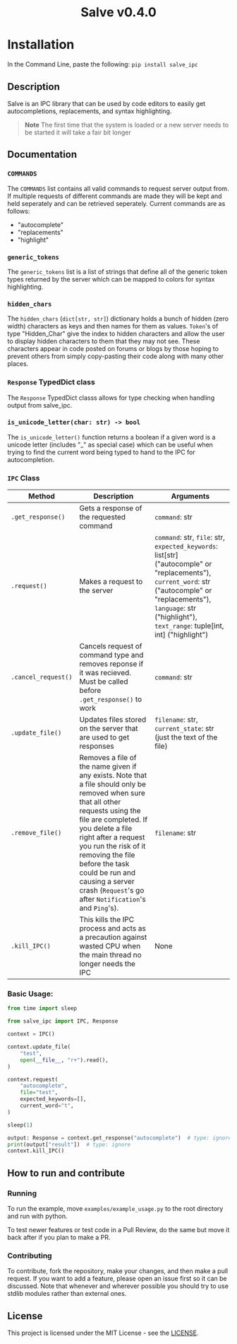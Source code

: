<h1 align="center">Salve v0.4.0</h1>

# Installation

In the Command Line, paste the following: `pip install salve_ipc`

## Description

Salve is an IPC library that can be used by code editors to easily get autocompletions, replacements, and syntax highlighting.

> **Note**
> The first time that the system is loaded or a new server needs to be started it will take a fair bit longer

## Documentation

### `COMMANDS`

The `COMMANDS` list contains all valid commands to request server output from. If multiple requests of different commands are made they will be kept and held seperately and can be retrieved seperately. Current commands are as follows:

- "autocomplete"
- "replacements"
- "highlight"

### `generic_tokens`

The `generic_tokens` list is a list of strings that define all of the generic token types returned by the server which can be mapped to colors for syntax highlighting.

### `hidden_chars`

The `hidden_chars` (`dict[str, str]`) dictionary holds a bunch of hidden (zero width) characters as keys and then names for them as values. `Token`'s of type "Hidden_Char" give the index to hidden characters and allow the user to display hidden characters to them that they may not see. These characters appear in code posted on forums or blogs by those hoping to prevent others from simply copy-pasting their code along with many other places.

### `Response` TypedDict class

The `Response` TypedDict classs allows for type checking when handling output from salve_ipc.

### `is_unicode_letter(char: str) -> bool`

The `is_unicode_letter()` function returns a boolean if a given word is a unicode letter (includes "\_" as special case) which can be useful when trying to find the current word being typed to hand to the IPC for autocompletion.

### `IPC` Class

| Method              | Description                                                                                                                                                                                                                                                                                                                                               | Arguments                                                                                                                                                                                                                      |
| ------------------- | --------------------------------------------------------------------------------------------------------------------------------------------------------------------------------------------------------------------------------------------------------------------------------------------------------------------------------------------------------- | ------------------------------------------------------------------------------------------------------------------------------------------------------------------------------------------------------------------------------ |
| `.get_response()`   | Gets a response of the requested command                                                                                                                                                                                                                                                                                                                  | `command`: str                                                                                                                                                                                                                 |
| `.request()`        | Makes a request to the server                                                                                                                                                                                                                                                                                                                             | `command`: str, `file`: str, `expected_keywords`: list[str] ("autocomple" or "replacements"), `current_word`: str ("autocomple" or "replacements"), `language`: str ("highlight"), `text_range`: tuple[int, int] ("highlight") |
| `.cancel_request()` | Cancels request of command type and removes reponse if it was recieved. Must be called before `.get_response()` to work                                                                                                                                                                                                                                   | `command`: str                                                                                                                                                                                                                 |
| `.update_file()`    | Updates files stored on the server that are used to get responses                                                                                                                                                                                                                                                                                         | `filename`: str, `current_state`: str (just the text of the file)                                                                                                                                                              |
| `.remove_file()`    | Removes a file of the name given if any exists. Note that a file should only be removed when sure that all other requests using the file are completed. If you delete a file right after a request you run the risk of it removing the file before the task could be run and causing a server crash (`Request`'s go after `Notification`'s and `Ping`'s). | `filename`: str                                                                                                                                                                                                                |
| `.kill_IPC()`       | This kills the IPC process and acts as a precaution against wasted CPU when the main thread no longer needs the IPC                                                                                                                                                                                                                                       | None                                                                                                                                                                                                                           |

### Basic Usage:

```python
from time import sleep

from salve_ipc import IPC, Response

context = IPC()

context.update_file(
    "test",
    open(__file__, "r+").read(),
)

context.request(
    "autocomplete",
    file="test",
    expected_keywords=[],
    current_word="t",
)

sleep(1)

output: Response = context.get_response("autocomplete")  # type: ignore
print(output["result"])  # type: ignore
context.kill_IPC()
```

## How to run and contribute

### Running

To run the example, move `examples/example_usage.py` to the root directory and run with python.

To test newer features or test code in a Pull Review, do the same but move it back after if you plan to make a PR.

### Contributing

To contribute, fork the repository, make your changes, and then make a pull request. If you want to add a feature, please open an issue first so it can be discussed. Note that whenever and wherever possible you should try to use stdlib modules rather than external ones.

## License

This project is licensed under the MIT License - see the [LICENSE](./LISCENSE).

